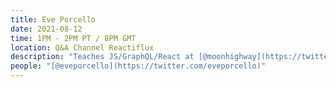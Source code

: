 ```yaml
---
title: Eve Porcello
date: 2021-08-12
time: 1PM - 2PM PT / 8PM GMT
location: Q&A Channel Reactiflux
description: "Teaches JS/GraphQL/React at [@moonhighway](https://twitter.com/moonhighway) + [@eggheadio](https://twitter.com/eggheadio) + [@li_learning](https://twitter.com/li_learning) and author of [@oreillymedia](https://twitter.com/oreillymedia)&#8217;s Learning React + Learning GraphQL"
people: "[@eveporcello](https://twitter.com/eveporcello)"
---
```

